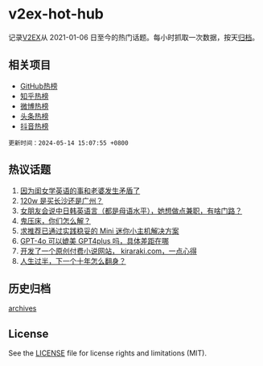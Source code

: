 # v2ex-hot-hub

 记录[V2EX](https://www.v2ex.com/)从 2021-01-06 日至今的热门话题。每小时抓取一次数据，按天[归档](archives)。
 
 ## 相关项目

- [GitHub热榜](https://github.com/snaildev/github-hot-hub)
- [知乎热榜](https://github.com/snaildev/zhihu-hot-hub)
- [微博热榜](https://github.com/snaildev/weibo-hot-hub)
- [头条热榜](https://github.com/snaildev/toutiao-hot-hub)
- [抖音热榜](https://github.com/snaildev/douyin-hot-hub)


 `更新时间：2024-05-14 15:07:55 +0800`

## 热议话题

1. [因为闺女学英语的事和老婆发生矛盾了](https://www.v2ex.com/t/1040462)
1. [120w 是买长沙还是广州？](https://www.v2ex.com/t/1040470)
1. [女朋友会说中日韩英语言（都是母语水平），她想做点兼职，有啥门路？](https://www.v2ex.com/t/1040316)
1. [鬼压床，你们怎么解？](https://www.v2ex.com/t/1040468)
1. [求推荐已通过实践稳妥的 Mini 迷你小主机解决方案](https://www.v2ex.com/t/1040291)
1. [GPT-4o 可以媲美 GPT4plus 吗，具体差距在哪](https://www.v2ex.com/t/1040472)
1. [开发了一个原创付费小说网站， kiraraki.com，一点心得](https://www.v2ex.com/t/1040479)
1. [人生过半，下一个十年怎么翻身？](https://www.v2ex.com/t/1040540)

## 历史归档

[archives](archives)

## License

See the [LICENSE](LICENSE) file for license rights and limitations (MIT).

